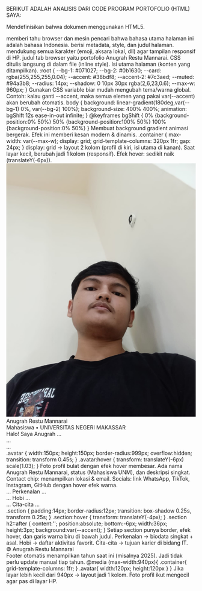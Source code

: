 BERIKUT ADALAH ANALISIS DARI CODE PROGRAM PORTOFOLIO (HTML) SAYA:
<!DOCTYPE html>
Mendefinisikan bahwa dokumen menggunakan HTML5.
<html lang="id">
memberi tahu browser dan mesin pencari bahwa bahasa utama halaman ini adalah bahasa Indonesia.
<head>
berisi metadata, style, dan judul halaman.
<meta charset="utf-8" />
mendukung semua karakter (emoji, aksara lokal, dll)
<meta name="viewport" content="width=device-width, initial-scale=1" />
agar tampilan responsif di HP.
<title>Portfolio — Anugrah Restu Mannarai</title>
judul tab browser yaitu portofolio Anugrah Restu Mannarai.
<style> ... </style>
CSS ditulis langsung di dalam file (inline style).
<body>
Isi utama halaman (konten yang ditampilkan).
:root {
  --bg-1: #071027;
  --bg-2: #0b1630;
  --card: rgba(255,255,255,0.04);
  --accent: #38bdf8;
  --accent-2: #7c3aed;
  --muted: #94a3b8;
  --radius: 14px;
  --shadow: 0 10px 30px rgba(2,6,23,0.6);
  --max-w: 960px;
}
Gunakan CSS variable biar mudah mengubah tema/warna global.
Contoh: kalau ganti --accent, maka semua elemen yang pakai var(--accent) akan berubah otomatis.
body {
  background: linear-gradient(180deg,var(--bg-1) 0%, var(--bg-2) 100%);
  background-size: 400% 400%;
  animation: bgShift 12s ease-in-out infinite;
}
@keyframes bgShift {
  0% {background-position:0% 50%}
  50% {background-position:100% 50%}
  100% {background-position:0% 50%}
}
Membuat background gradient animasi bergerak.
Efek ini memberi kesan modern & dinamis.
.container {
  max-width: var(--max-w);
  display: grid;
  grid-template-columns: 320px 1fr;
  gap: 24px;
}
display: grid → layout 2 kolom (profil di kiri, isi utama di kanan).
Saat layar kecil, berubah jadi 1 kolom (responsif).
Efek hover: sedikit naik (translateY(-6px)).
<aside class="profile">
  <div class="avatar"><img src="profil.jpeg"></div>
  <div class="name">Anugrah Restu Mannarai</div>
  <div class="role">Mahasiswa • UNIVERSITAS NEGERI MAKASSAR</div>
  <div class="about">Halo! Saya Anugrah ...</div>
  <div class="contact"> ... </div>
  <div class="socials"> ... </div>
</aside>
.avatar {
  width:150px; height:150px; border-radius:999px;
  overflow:hidden; transition: transform 0.45s;
}
.avatar:hover { transform: translateY(-6px) scale(1.03); }
Foto profil bulat dengan efek hover membesar.
Ada nama Anugrah Restu Mannarai, status (Mahasiswa UNM), dan deskripsi singkat.
Contact chip: menampilkan lokasi & email.
Socials: link WhatsApp, TikTok, Instagram, GitHub dengan hover efek warna.
<main class="main">
  <section class="section"> ... Perkenalan ... </section>
  <section class="section"> ... Hobi ... </section>
  <section class="section"> ... Cita-cita ... </section>
</main>
.section {
  padding:14px; border-radius:12px;
  transition: box-shadow 0.25s, transform 0.25s;
}
.section:hover { transform: translateY(-4px); }
.section h2::after {
  content:''; position:absolute; bottom:-6px;
  width:36px; height:3px; background:var(--accent);
}
Setiap section punya border, efek hover, dan garis warna biru di bawah judul.
Perkenalan → biodata singkat + asal.
Hobi → daftar aktivitas favorit.
Cita-cita → tujuan karier di bidang IT.
<footer>© <span id="year"></span> Anugrah Restu Mannarai</footer>
<script>
  document.getElementById('year').textContent = new Date().getFullYear();
</script>
Footer otomatis menampilkan tahun saat ini (misalnya 2025).
Jadi tidak perlu update manual tiap tahun.
@media (max-width:940px){
  .container{ grid-template-columns: 1fr; }
  .avatar{ width:120px; height:120px }
}
Jika layar lebih kecil dari 940px → layout jadi 1 kolom.
Foto profil ikut mengecil agar pas di layar HP.